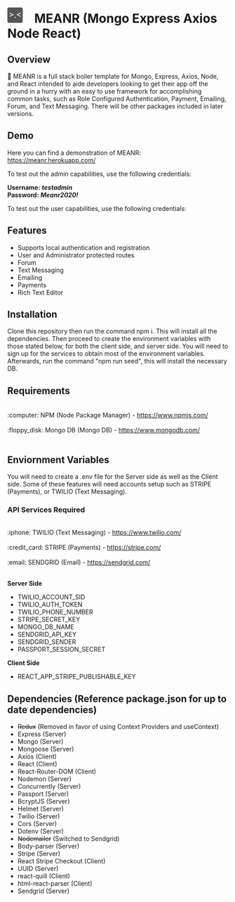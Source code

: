 <h1><img src ="img/MEANR_ICON.png">&nbsp;&nbsp;&nbsp;&nbsp;MEANR (Mongo Express Axios Node React)</h1>

## Overview

 :honey_pot: MEANR is a full stack boiler template for Mongo, Express, Axios, Node, and React intended to aide developers looking to get their app off the ground in a hurry with an easy to use framework for accomplishing common tasks, such as Role Configured Authentication, Payment, Emailing, Forum, and Text Messaging. There will be other packages included in later versions.

## Demo

Here you can find a demonstration of MEANR: <a href = "https://meanr.herokuapp.com/" >https://meanr.herokuapp.com/</a><br />

To test out the admin capabilities, use the following credentials:

<b>Username:</b> <b><i>testadmin</i></b> <br />
<b>Password:</b> <b><i>Meanr2020!</i></b>

To test out the user capabilities, use the following credentials:

## Features

* Supports local authentication and registration
* User and Administrator protected routes
* Forum
* Text Messaging
* Emailing
* Payments
* Rich Text Editor

## Installation

Clone this repository then run the command npm i. This will install all the dependencies. Then proceed to create the environment variables with those stated below, for both the client side, and server side. You will need to sign up for the services to obtain most of the environment variables.  Afterwards, run the command "npm run seed", this will install the necessary DB.

## Requirements
<br />
:computer: NPM (Node Package Manager) - <a  href ="https://www.npmjs.com/" >https://www.npmjs.com/</a><br /><br />
:floppy_disk: Mongo DB (Mongo DB) - <a href ="https://www.mongodb.com/" >https://www.mongodb.com/</a> <br /><br />

## Enviornment Variables

You will need to create a .env file for the Server side as well as the Client side. Some of these features will need accounts setup such as STRIPE (Payments), or TWILIO (Text Messaging). 

### API Services Required 
<br />
:iphone: TWILIO (Text Messaging) - <a href = "https://www.twilio.com/" >https://www.twilio.com/</a><br /><br />
:credit_card: STRIPE (Payments)  - <a href = "https://stripe.com/" >https://stripe.com/</a><br /><br />
:email: SENDGRID (Email) - <a href = "https://sendgrid.com/" >https://sendgrid.com/</a><br /><br />

<b>Server Side</b>

* TWILIO_ACCOUNT_SID
* TWILIO_AUTH_TOKEN
* TWILIO_PHONE_NUMBER
* STRIPE_SECRET_KEY
* MONGO_DB_NAME
* SENDGRID_API_KEY
* SENDGRID_SENDER
* PASSPORT_SESSION_SECRET

<b>Client Side</b>

* REACT_APP_STRIPE_PUBLISHABLE_KEY

## Dependencies (Reference package.json for up to date dependencies)

* ~~Redux~~ (Removed in favor of using Context Providers and useContext)
* Express (Server)
* Mongo (Server)
* Mongoose (Server)
* Axios (Client)
* React (Client)
* React-Router-DOM (Client)
* Nodemon (Server)
* Concurrently (Server)
* Passport (Server)
* BcryptJS (Server)
* Helmet (Server)
* Twilio (Server)
* Cors (Server)
* Dotenv (Server)
* ~~Nodemailer~~ (Switched to Sendgrid)
* Body-parser (Server)
* Stripe (Server)
* React Stripe Checkout (Client)
* UUID (Server)
* react-quill (Client)
* html-react-parser (Client)
* Sendgrid (Server)
